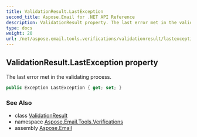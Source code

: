 ```yaml
---
title: ValidationResult.LastException
second_title: Aspose.Email for .NET API Reference
description: ValidationResult property. The last error met in the validating process
type: docs
weight: 20
url: /net/aspose.email.tools.verifications/validationresult/lastexception/
---
```

## ValidationResult.LastException property

The last error met in the validating process.

```csharp
public Exception LastException { get; set; }
```

### See Also

* class [ValidationResult](../)
* namespace [Aspose.Email.Tools.Verifications](../../validationresult/)
* assembly [Aspose.Email](../../../)


